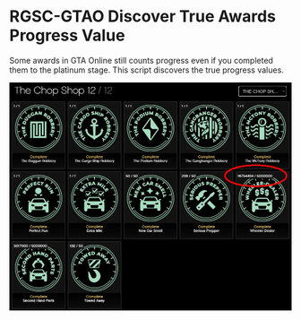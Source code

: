 # RGSC-GTAO Discover True Awards Progress Value

Some awards in GTA Online still counts progress even if you completed them to the platinum stage. This script discovers the true progress values.

![sample](https://raw.githubusercontent.com/PLTytus/tampermonkey-rgsc-gtao-discover-true-awards-progress-value/master/sample.jpg)
